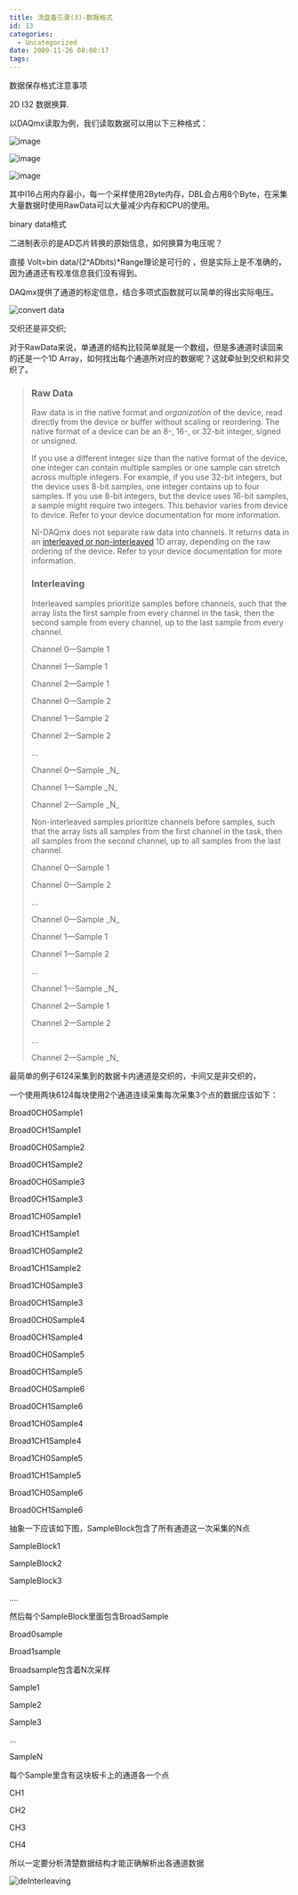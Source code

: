 ```yaml
---
title: 流盘备忘录(3)-数据格式
id: 13
categories:
  - Uncategorized
date: 2009-11-26 08:00:17
tags:
---
```


<div id="msgcns!866B8F96A2761BBE!1393" class="bvMsg">

数据保存格式注意事项

2D I32 数据换算.

以DAQmx读取为例，我们读取数据可以用以下三种格式：

![image](http://lhb5883.files.wordpress.com/2009/11/image11595a2be2.png?w=157 "image") 

![image](http://lhb5883.files.wordpress.com/2009/11/image1438466da1.png?w=177 "image") 

![image](http://lhb5883.files.wordpress.com/2009/11/image20.png?w=143 "image") 

其中I16占用内存最小，每一个采样使用2Byte内存，DBL会占用8个Byte，在采集大量数据时使用RawData可以大量减少内存和CPU的使用。

binary data格式

二进制表示的是AD芯片转换的原始信息，如何换算为电压呢？

直接 Volt=bin data/(2^ADbits)*Range理论是可行的 ，但是实际上是不准确的，因为通道还有校准信息我们没有得到。

DAQmx提供了通道的标定信息，结合多项式函数就可以简单的得出实际电压。

![convert data](http://lhb5883.files.wordpress.com/2009/11/convertdata_thumb.png?w=300 "convert data") 

交织还是非交织;

对于RawData来说，单通道的结构比较简单就是一个数组，但是多通道时读回来的还是一个1D Array，如何找出每个通道所对应的数据呢？这就牵扯到交织和非交织了。
 > ### Raw Data
> 
> Raw data is in the native format and _organization_ of the device, read directly from the device or buffer without scaling or reordering. The native format of a device can be an 8-, 16-, or 32-bit integer, signed or unsigned.  <p>If you use a different integer size than the native format of the device, one integer can contain multiple samples or one sample can stretch across multiple integers. For example, if you use 32-bit integers, but the device uses 8-bit samples, one integer contains up to four samples. If you use 8-bit integers, but the device uses 16-bit samples, a sample might require two integers. This behavior varies from device to device. Refer to your device documentation for more information.  <p>NI-DAQmx does not separate raw data into channels. It returns data in an [interleaved or non-interleaved](interleaving.html) 1D array, depending on the raw ordering of the device. Refer to your device documentation for more information.  
> 
> ### Interleaving
>  <p>Interleaved samples prioritize samples before channels, such that the array lists the first sample from every channel in the task, then the second sample from every channel, up to the last sample from every channel.  <p>Channel 0—Sample 1  <p>Channel 1—Sample 1  <p>Channel 2—Sample 1  <p>Channel 0—Sample 2  <p>Channel 1—Sample 2  <p>Channel 2—Sample 2  <p>...  <p>Channel 0—Sample _N_  <p>Channel 1—Sample _N_  <p>Channel 2—Sample _N_  <p>Non-interleaved samples prioritize channels before samples, such that the array lists all samples from the first channel in the task, then all samples from the second channel, up to all samples from the last channel.  <p>Channel 0—Sample 1  <p>Channel 0—Sample 2  <p>...  <p>Channel 0—Sample _N_  <p>Channel 1—Sample 1  <p>Channel 1—Sample 2  <p>...  <p>Channel 1—Sample _N_  <p>Channel 2—Sample 1  <p>Channel 2—Sample 2  <p>...  <p>Channel 2—Sample _N_
> </p></p></p></p></p></p></p> 

最简单的例子6124采集到的数据卡内通道是交织的，卡间又是非交织的，

一个使用两块6124每块使用2个通道连续采集每次采集3个点的数据应该如下：

Broad0CH0Sample1

Broad0CH1Sample1

Broad0CH0Sample2

Broad0CH1Sample2

Broad0CH0Sample3

Broad0CH1Sample3

Broad1CH0Sample1

Broad1CH1Sample1

Broad1CH0Sample2

Broad1CH1Sample2

Broad1CH0Sample3

Broad0CH1Sample3

Broad0CH0Sample4

Broad0CH1Sample4

Broad0CH0Sample5

Broad0CH1Sample5

Broad0CH0Sample6

Broad0CH1Sample6

Broad1CH0Sample4

Broad1CH1Sample4

Broad1CH0Sample5

Broad1CH1Sample5

Broad1CH0Sample6

Broad0CH1Sample6

抽象一下应该如下图，SampleBlock包含了所有通道这一次采集的N点

SampleBlock1 

SampleBlock2

SampleBlock3

….

然后每个SampleBlock里面包含BroadSample

Broad0sample

Broad1sample

Broadsample包含着N次采样

Sample1

Sample2

Sample3

…

SampleN

每个Sample里含有这块板卡上的通道各一个点

CH1

CH2

CH3

CH4

所以一定要分析清楚数据结构才能正确解析出各通道数据

![deInterleaving](http://lhb5883.files.wordpress.com/2009/11/deinterleaving_thumb.png?w=300 "deInterleaving")
  </div>